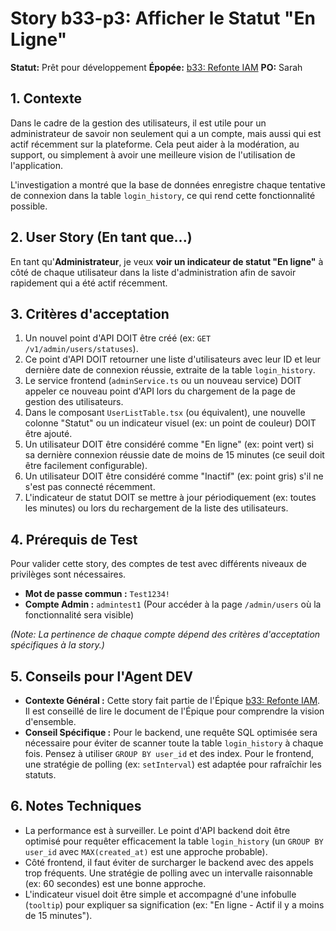 # Story b33-p3: Afficher le Statut "En Ligne"

**Statut:** Prêt pour développement
**Épopée:** [b33: Refonte IAM](../epics/epic-b33-iam-refonte.md)
**PO:** Sarah

## 1. Contexte

Dans le cadre de la gestion des utilisateurs, il est utile pour un administrateur de savoir non seulement qui a un compte, mais aussi qui est actif récemment sur la plateforme. Cela peut aider à la modération, au support, ou simplement à avoir une meilleure vision de l'utilisation de l'application.

L'investigation a montré que la base de données enregistre chaque tentative de connexion dans la table `login_history`, ce qui rend cette fonctionnalité possible.

## 2. User Story (En tant que...)

En tant qu'**Administrateur**, je veux **voir un indicateur de statut "En ligne"** à côté de chaque utilisateur dans la liste d'administration afin de savoir rapidement qui a été actif récemment.

## 3. Critères d'acceptation

1.  Un nouvel point d'API DOIT être créé (ex: `GET /v1/admin/users/statuses`).
2.  Ce point d'API DOIT retourner une liste d'utilisateurs avec leur ID et leur dernière date de connexion réussie, extraite de la table `login_history`.
3.  Le service frontend (`adminService.ts` ou un nouveau service) DOIT appeler ce nouveau point d'API lors du chargement de la page de gestion des utilisateurs.
4.  Dans le composant `UserListTable.tsx` (ou équivalent), une nouvelle colonne "Statut" ou un indicateur visuel (ex: un point de couleur) DOIT être ajouté.
5.  Un utilisateur DOIT être considéré comme "En ligne" (ex: point vert) si sa dernière connexion réussie date de moins de 15 minutes (ce seuil doit être facilement configurable).
6.  Un utilisateur DOIT être considéré comme "Inactif" (ex: point gris) s'il ne s'est pas connecté récemment.
7.  L'indicateur de statut DOIT se mettre à jour périodiquement (ex: toutes les minutes) ou lors du rechargement de la liste des utilisateurs.

## 4. Prérequis de Test

Pour valider cette story, des comptes de test avec différents niveaux de privilèges sont nécessaires.

- **Mot de passe commun :** `Test1234!`
- **Compte Admin :** `admintest1` (Pour accéder à la page `/admin/users` où la fonctionnalité sera visible)

*(Note: La pertinence de chaque compte dépend des critères d'acceptation spécifiques à la story.)*

## 5. Conseils pour l'Agent DEV

- **Contexte Général :** Cette story fait partie de l'Épique [b33: Refonte IAM](../epics/epic-b33-iam-refonte.md). Il est conseillé de lire le document de l'Épique pour comprendre la vision d'ensemble.
- **Conseil Spécifique :** Pour le backend, une requête SQL optimisée sera nécessaire pour éviter de scanner toute la table `login_history` à chaque fois. Pensez à utiliser `GROUP BY user_id` et des index. Pour le frontend, une stratégie de polling (ex: `setInterval`) est adaptée pour rafraîchir les statuts.

## 6. Notes Techniques

-   La performance est à surveiller. Le point d'API backend doit être optimisé pour requêter efficacement la table `login_history` (un `GROUP BY user_id` avec `MAX(created_at)` est une approche probable).
-   Côté frontend, il faut éviter de surcharger le backend avec des appels trop fréquents. Une stratégie de polling avec un intervalle raisonnable (ex: 60 secondes) est une bonne approche.
-   L'indicateur visuel doit être simple et accompagné d'une infobulle (`tooltip`) pour expliquer sa signification (ex: "En ligne - Actif il y a moins de 15 minutes").
